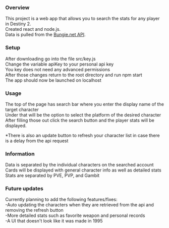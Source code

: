 ### Overview
This project is a web app that allows you to search the stats for any player in Destiny 2.<br/>
Created react and node.js.<br/>
Data is pulled from the [Bungie.net API](https://github.com/Bungie-net/api).<br/>

### Setup
After downloading go into the file src/key.js<br/>
Change the variable apiKey to your personal api key<br/>
You key does not need any advanced permissions<br/>
After those changes return to the root directory and run npm start<br/>
The app should now be launched on localhost<br/>

### Usage
The top of the page has search bar where you enter the display name of the target character<br/>
Under that will be the option to select the platform of the desired character<br/>
After filling those out click the search button and the player stats will be displayed.<br/>

*There is also an update button to refresh your character list in case there is a delay from the api request<br/>

### Information
Data is separated by the individual characters on the searched account<br/>
Cards will be displayed with general character info as well as detailed stats<br/>
Stats are separated by PVE, PVP, and Gambit<br/>

### Future updates
Currently planning to add the following features/fixes:<br/>
-Auto updating the characters when they are retrieved from the api and removing the refresh button<br/>
-More detailed stats such as favorite weapon and personal records<br/>
-A UI that doesn't look like it was made in 1995<br/>
